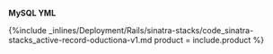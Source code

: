 <!--  usedin: [ _rails/deployment/sinatra-stacks-v1.md] -->


**MySQL YML**

{%include _inlines/Deployment/Rails/sinatra-stacks/code_sinatra-stacks_active-record-oductiona-v1.md  product = include.product %}
